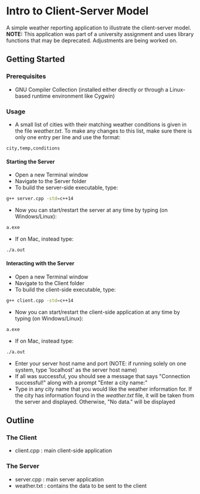 # Intro to Client-Server Model
A simple weather reporting application to illustrate the client-server model.  
**NOTE:** This application was part of a university assignment and uses library functions that may be deprecated. Adjustments are being worked on.

## Getting Started

### Prerequisites
- GNU Compiler Collection (installed either directly or through a Linux-based runtime environment like Cygwin)

### Usage
- A small list of cities with their matching weather conditions is given in the file *weather.txt*. To make any changes to this list, make sure there is only one entry per line and use the format:
```text
city,temp,conditions
```
#### Starting the Server
- Open a new Terminal window
- Navigate to the Server folder
- To build the server-side executable, type:
```bash
g++ server.cpp -std=c++14
```
- Now you can start/restart the server at any time by typing (on Windows/Linux):
```bash
a.exe
```
- If on Mac, instead type:
```bash
./a.out
```

#### Interacting with the Server
- Open a new Terminal window
- Navigate to the Client folder
- To build the client-side executable, type:
```bash
g++ client.cpp -std=c++14
```
- Now you can start/restart the client-side application at any time by typing (on Windows/Linux):
```bash
a.exe
```
- If on Mac, instead type:
```bash
./a.out
```
- Enter your server host name and port (NOTE: if running solely on one system, type 'localhost' as the server host name)
- If all was successful, you should see a message that says "Connection successful!" along with a prompt "Enter a city name:"
- Type in any city name that you would like the weather information for. If the city has information found in the
  *weather.txt* file, it will be taken from the server and displayed. Otherwise, "No data." will be displayed 

## Outline
### The Client
+ client.cpp : main client-side application

### The Server
+ server.cpp : main server application
+ weather.txt : contains the data to be sent to the client

